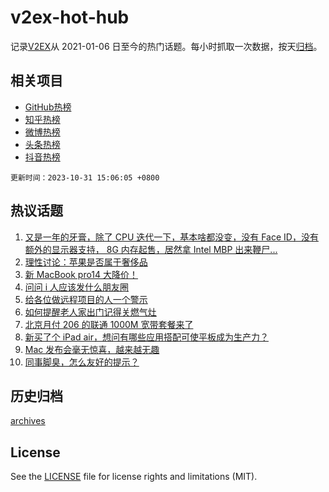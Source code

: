 # v2ex-hot-hub

 记录[V2EX](https://www.v2ex.com/)从 2021-01-06 日至今的热门话题。每小时抓取一次数据，按天[归档](archives)。
 
 ## 相关项目

- [GitHub热榜](https://github.com/snaildev/github-hot-hub)
- [知乎热榜](https://github.com/snaildev/zhihu-hot-hub)
- [微博热榜](https://github.com/snaildev/weibo-hot-hub)
- [头条热榜](https://github.com/snaildev/toutiao-hot-hub)
- [抖音热榜](https://github.com/snaildev/douyin-hot-hub)


 `更新时间：2023-10-31 15:06:05 +0800`

## 热议话题

1. [又是一年的牙膏，除了 CPU 迭代一下，基本啥都没变，没有 Face ID，没有额外的显示器支持， 8G 内存起售，居然拿 Intel MBP 出来鞭尸...](https://www.v2ex.com/t/986922)
1. [理性讨论：苹果是否属于奢侈品](https://www.v2ex.com/t/986990)
1. [新 MacBook pro14 大降价！](https://www.v2ex.com/t/986919)
1. [问问 i 人应该发什么朋友圈](https://www.v2ex.com/t/986952)
1. [给各位做远程项目的人一个警示](https://www.v2ex.com/t/986881)
1. [如何提醒老人家出门记得关燃气灶](https://www.v2ex.com/t/986963)
1. [北京月付 206 的联通 1000M 宽带套餐来了](https://www.v2ex.com/t/986961)
1. [新买了个 iPad air，想问有哪些应用搭配可使平板成为生产力？](https://www.v2ex.com/t/986726)
1. [Mac 发布会毫无惊喜，越来越无趣](https://www.v2ex.com/t/986930)
1. [同事脚臭，怎么友好的提示？](https://www.v2ex.com/t/986938)

## 历史归档

[archives](archives)

## License

See the [LICENSE](LICENSE) file for license rights and limitations (MIT).
